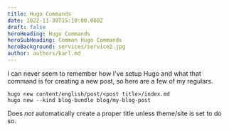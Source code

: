 ```yaml
---
title: Hugo Commands
date: 2022-11-30T15:10:00.000Z
draft: false
heroHeading: Hugo Commands
heroSubHeading: Common Hugo Commands
heroBackground: services/service2.jpg
author: authors/karl.md
---
```


I can never seem to remember how I've setup Hugo and what that command is for
creating a new post, so here are a few of my regulars.

```shell
hugo new content/english/post/<post title>/index.md
hugo new --kind blog-bundle blog/my-blog-post
```

Does *not* automatically create a proper title unless theme/site is set to do
so.
